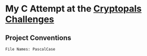 # My C Attempt at the [Cryptopals Challenges](https://cryptopals.com/)

## Project Conventions

	File Names: PascalCase
	